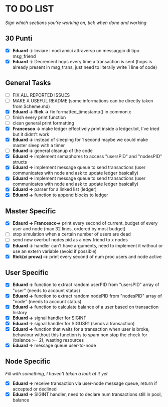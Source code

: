 # TO DO LIST
*Sign which sections you're working on, tick when done and working*
## 30 Punti
- [x] **Eduard ->** Inviare i nodi amici attraverso un messaggio di tipo msg_friend
- [x] **Eduard ->** Decrement hops every time a transaction is sent (hops is already present in msg_trans, just need to literally write 1 line of code)

## General Tasks
- [ ] FIX ALL REPORTED ISSUES
- [ ] MAKE A USEFUL README (some informations can be directly taken from Scheme.md)
- [x] **Eduard ->** **Rick ->** fix formatted_timestamp() in common.c
- [ ] finish every print function
- [ ] clean general print formatting
- [x] **Francesco ->** make ledger effectively print inside a ledger.txt, I've tried but it didnt't work
- [x] **Eduard ->** instead of sleeping for 1 second maybe we could make master sleep with a timer
- [ ] **Eduard ->** general cleanup of the code
- [x] **Eduard ->** implement semaphores to access "usersPID" and "nodesPID" structs
- [x] **Eduard ->** implement message queue to send transactions (user communicates
with node and ask to update ledger basically)
- [x] **Eduard ->** implement message queue to send transactions (user communicates with node and
ask to update ledger basically)
- [x] **Eduard ->** parser for a linked list (ledger)
- [x] **Eduard ->** function to append blocks to ledger

## Master Specific
- [x] **Edaurd -> Francesco->** print every second of current_budget of every user and node (max 32 lines,
ordered by most budget)
- [ ] stop simulation when a certain number of users are dead
- [ ] send new overbuf nodes pid as a new friend to x nodes
- [x] **Eduard ->** handler can't have arguments, need to implement it without or
use an extern variable (avoid if possible)
- [x] **Rick(ci prova)-->** print every second of num proc users and node active

## User Specific
- [x] **Eduard ->** function to extract random userPID from "usersPID" array of
"user" (needs to account status)
- [x] **Eduard ->** function to extract random nodePID from "nodesPID" array of
"node" (needs to account status)
- [x] **Eduard ->** function to calculate balance of a user based on transaction
history
- [x] **Eduard ->** signal handler for SIGINT
- [x] **Eduard ->** signal handler for SIGUSR1 (sends a transaction)
- [x] **Eduard ->** function that waits for a transaction when user is broke, behaviour without
this function is to spam non stop the check for (balance >= 2), wasting resources
- [x] **Eduard ->** message queue user-to-node 
## Node Specific
*Fill with something, I haven't taken a look at it yet*
- [x] **Eduard ->** receive transaction via user-node message queue, return if accepted or
declined
- [x] **Eduard ->** SIGINT handler, need to declare num transactions still in pool, balance
